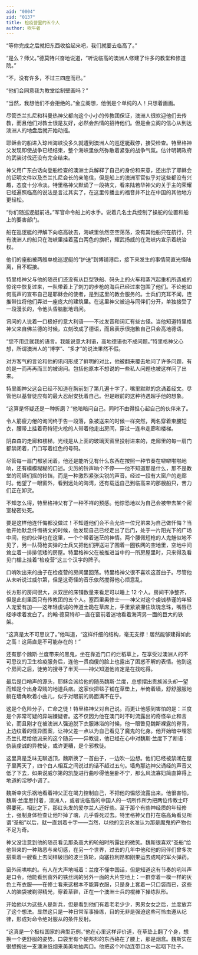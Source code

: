 ```yaml
---
aid: "0004"
zid: "0137"
title: 检疫营里的五个人
author: 吹牛者
---
```


“等你完成之后就把东西收拾起来吧，我们就要去临高了。”

“是么？师父。”德莫特兴奋地说道，“听说临高的澳洲人修建了许多的教堂和修道院。”

“不，没有许多，不过三四座而已。”

“他们会同意我为教堂绘制壁画吗？”

“当然，我想他们不会拒绝的。”金立阁想，他倒是个单纯的人！只想着画画。

尽管杰兰扎尼和科曼热神父都向这个小小的传教团保证，澳洲人很欢迎他们去传教，而且他们对教士很是友好，必然会热情的招待他们。但是金立阁的信心从到达澳洲人的地盘后就开始动摇。

耶稣会的船进入琼州海峡没多久就遭到澳洲人的巡逻艇截停，接受检查。特里格神父发现即使战争已经结束，整个海峡里依然弥散着紧张的战争气氛。估计明朝政府的武装讨伐还没有完全结束。

神父用广东白话向登船检查的澳洲士兵解释了自己的身份和来意，还出示了耶稣会的证明文件以及杰兰扎尼会长的亲笔信，但是船上的澳洲军官似乎对这些都没有兴趣，态度十分冷淡。特里格神父默诵了一段祷文，看来陆若华神父的关于主的荣耀已经遍照临高的说法是言过其实了，在这里传播主的福音并不比在中国的其他地方更轻松。

“你们随巡逻艇前进。”军官命令船上的水手。说着几名士兵控制了操舵的位置和船上的要害部门。

船在巡逻艇的押解下向临高驶去，海峡里依然空空荡荡，没有其他船只在航行，只有澳洲人的船只在海峡里挂着蓝白两色的旗帜，耀武扬威的在海峡内宣示着统治权。

他们的座船被两艘单桅巡逻艇的“护送”到博铺港后，接下来发生的事情简直光怪陆离，目不暇接。

特里格神父与他的随员们还没有从巨型铁船、码头上的火车和蒸汽起重机所造成的惊诧中恢复过来，一队带着上了刺刀的步枪的海兵已经过来包围了他们。不论他如何高声的宣布自己是耶稣会的使者，是到这里的教会服务的。士兵们充耳不闻，连推带拉将他们弄进一座庞大的建筑里。在这里神父被迫与同伴们分开，单独接受了一段漫长的，令他头昏脑胀地讯问。

讯问的人说着一口极好的意大利语——不过发音和词汇有些古怪。当他知道特里格神父来自佛兰德的时候，立刻改成了德语，而且表示很抱歉自己只会高地德语。

“您不用迁就我的语言。我能说意大利语，高地德语也不成问题。”特里格神父心想，所谓澳洲人的“博学”、“多才”的说法果然不假。

对方客气的言论和他的讯问形成了鲜明的对比，他被翻来覆去地问了许多问题，有的是一而再再而三的被询问。包括他原本不想说的一些私人问题也被这样问了出来。

特里阁神父这会已经不知道在胸前划了第几遍十字了，嘴里默默的念诵着经文。尽管他以基督徒应有的最大忍耐安抚着自己。但是眼前的这种待遇超乎他的想象。

“这算是怀疑还是一种折磨？”他暗暗问自己。同时不由得担心起自己的伙伴来了。

令人筋疲力倦的询问终于告一段落，象被送来的时候一样突然，两名穿着束腰短衣，腰带上挂着奇特短火枪的人带着他走出房间，穿过一连串走廊和楼梯。

阴森森的走廊和楼梯，光线是从上面的玻璃天窗里投射进来的，走廊里的每一扇门都禁闭着，门口写着红色的号码。

尽管每一扇门都紧闭着。他还是能听见有什么东西在按照一种节奏在噼噼啪啪地响，还有模模糊糊的口述。尖厉的铃声响个不停——他不知道那是什么，那不是教堂的司铎们摇的铃铛，而是一种激烈紧张尖锐的声音。经过一段有大窗户的走廊时。他望了一眼窗外，看到远处的海湾，还有载运自己到临高来的那艘船只，苦力们正在卸货。

不知怎么得，特里格神父有了一种不祥的预感。他惊恐地以为自己会被带去某个密室秘密处死。

要是这样他连忏悔都没做过！不知道他们会不会允许一位兄弟来为自己做忏悔？当他开始默念忏悔祷文的时候，他发现自己已经走出了后门，处于一片阳光下的广场中间，他的伙伴也在这里，一个个带着迷茫的神情。两个腰佩短枪的人鬼魅似地不见了，另一队荷枪实弹的士兵又把他们押送进了围着一圈铁网的空地里，空地中间耸立着一排排低矮的房屋。特里格神父在被推进当中的一所房屋里时，只来得及看见门楣上挂着“检疫营”这三个汉字的牌子。

口哨吹出来的曲子在检疫营的房间里回荡。特里格神父很不喜欢这首曲子。尽管他从未听说过威尔第，但是这奇怪的音乐依然搅得他心烦意乱。

长方形的房间很大，从双层的床铺数量来看足可以睡上 12 个人。房间干净整齐，但是此刻里面只有传教团的五个人。塞西里奥修士——神父对这个虔诚恭谨的年轻人宠爱有加——这年轻虔诚的传道士跪在草席上，手里紧紧攥住玫瑰念珠，嘴唇已经哆嗦着发白了。约翰·德莫特却一直在窗前着迷地看着海湾另一面的巨大的铁架。

“这真是太不可思议了。”他叫道，“这样纤细的结构，毫无支撑！居然能够建得如此之高！这简直是不可能存在的！”

还有那个魏斯·兰度带来的黑鬼，坐在靠近门口的烂稻草上，在享受过澳洲人的不可思议的卫生检疫服务后，连他一贯痴傻的脸上也露出了困惑不解的表情。他到这个房间之后，徒劳的搜寻了半天——神父知道他肯定是在找吃得。

最后是口哨声的源头，耶稣会派给他的随员魏斯·兰度，总想摆出贵族派头却一望而知是个出身卑贱的地道兵痞。这家伙把毯子铺在草垫上，半倚着墙，舒舒服服地躺在墙角吹着小曲儿，似乎对眼前的局面满不在乎。

这是个危险分子，亡命之徒！特里格神父对自己说。而更让他感到害怕的是：兰度是个非常可疑的异端嫌疑者。这不仅因为他在澳门时不时流露出的奇怪举止和言论，而且刚才在被澳洲人强迫脱下衣服淋浴的时候，他一眼瞥见魏斯裸露的脊背，上边纹着的怪异图案，让神父差一点以为自己看见了魔鬼的化身。他开始暗中埋怨杰兰扎尼给他派来的这个随员——异教徒，他已经在心中对魏斯·兰度下了断语：伪装虔诚的异教徒，或许更糟，是个邪教徒。

这里真是乏味无聊透顶，魏斯换了一首曲子，一边吹一边想。他们已经被禁闭在屋子里两天了，四个白人相互之间说过的话不超过五句。墙角那边神父诵经的声音又低了下去，如果说威尔第的凯旋进行曲吵得他坐卧不宁，那么风流寡妇简直算得上地道的淫秽小调了。

魏斯幸灾乐祸地看着神父正在竭力控制自己，不把他的愠怒流露出来。他很害怕，魏斯·兰度思忖着，澳洲人，或者说临高的中国人的一切所作所为把两位传教士吓得要死，相比之下，那红头发的爱尔兰人还好些。至于那个有些神经质的年轻修士，强制身体检查让他吓掉了魂，几乎昏死过去。特里格神父自打在临高角看见所谓“圣船”以后，就一直划着十字——当然，以他的见识水准认为那是魔鬼的产物也不足为奇。

神父没注意到他的随员看见那条高大的轮船时所露出的微笑。魏斯很喜欢“圣船”给他带来的一种熟悉与亲切感，在另一个世界，过去的几年中他和他的同伴们曾多次搭乘着一艘看上去同样破旧的波兰货轮，向塞拉利昂和刚果运去成吨的军火弹药。

窗外闹哄哄的。有人在大声地喊着：兰度不懂中国话，但是知道这有节奏的吼叫声是口令。他能看到窗外的铁丝网的另外一面的大片空地上：一群穿着一模一样的灰色土布衣服——在修士看来这根本不能算衣服，只是身上套着一只口袋而已，这些人的脑袋被剃得精光，穿着草鞋，正在一个澳洲士兵的棍棒下操练队形。

开始他以为这些人是新兵，但是看到他们有着老老少少，男男女女之后，兰度放弃了这个想法。显然这只是一种日常军事操练，目的无非是强迫这些可怜虫遵从纪律，形成对命令绝对服从的条件反射。

“这真是一个极权国家的典型范例。”他在心里这样评价道，在草垫上翻了个身，想换一个更舒服的姿势。口袋里有个硬邦邦的东西硌在了腰上，那是烟盒。魏斯实在很想掏出一支澳洲纸烟来美美地抽两口。他把这个冲动连带口水一起咽下肚子。
